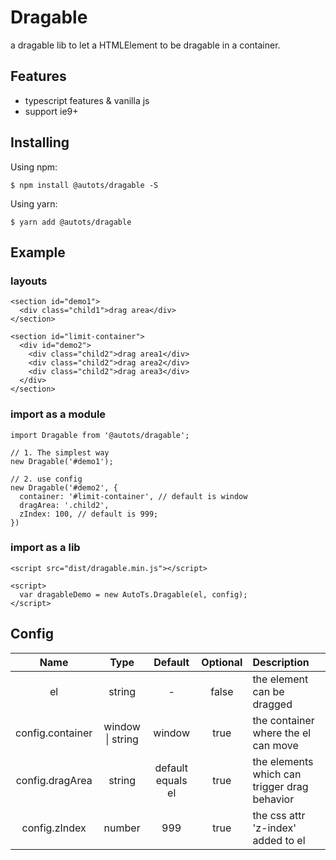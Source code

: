 # Dragable

a dragable lib to let a HTMLElement to be dragable in a container.

## Features

+ typescript features & vanilla js    
+ support ie9+

## Installing

Using npm:

```
$ npm install @autots/dragable -S
```

Using yarn:

```
$ yarn add @autots/dragable
```

## Example

### layouts

```
<section id="demo1">
  <div class="child1">drag area</div>
</section>

<section id="limit-container">
  <div id="demo2">
    <div class="child2">drag area1</div>
    <div class="child2">drag area2</div>
    <div class="child2">drag area3</div>
  </div>
</section>
```

### import as a module

```
import Dragable from '@autots/dragable';

// 1. The simplest way
new Dragable('#demo1');

// 2. use config
new Dragable('#demo2', {
  container: '#limit-container', // default is window
  dragArea: '.child2',
  zIndex: 100, // default is 999;
})
```

### import as a lib

```
<script src="dist/dragable.min.js"></script>

<script>
  var dragableDemo = new AutoTs.Dragable(el, config);
</script>
```

## Config

| Name | Type | Default | Optional | Description |
|:-----------:|:---------------:|:----------:|:-------:|:-----------------------|
| el | string | - | false | the element can be dragged |
| config.container | window \| string | window | true | the container where the el can move |
| config.dragArea | string | default equals el | true | the elements which can trigger drag behavior |
| config.zIndex | number | 999 | true | the css attr 'z-index' added to el |
